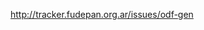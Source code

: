 <a href='http://tracker.fudepan.org.ar/issues/odf-gen'><a href='http://tracker.fudepan.org.ar/issues/odf-gen'>http://tracker.fudepan.org.ar/issues/odf-gen</a></a>
